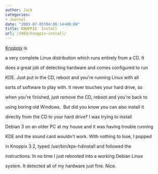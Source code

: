 ```yaml
---
author: Jack
categories:
- Journal
date: "2003-07-05T04:06:14+00:00"
title: KNOPPIX  Install
url: /2003/knoppix-install/
---
```


[Knoppix][1] is
  

  
a very complete Linux distribution which runs entirely from a CD. It
  

  
does a great job of detecting hardware and comes configured to run
  

  
KDE. Just put in the CD, reboot and you're running Linux with all
  

  
sorts of software to play with. It never touches your hard drive, so
  

  
when you're finished, just remove the CD, reboot and you're back to
  

  
using boring old Windows.&nbsp; But did you know you can also install it
  

  
directly from the CD to your hard drive? I was trying to install
  

  
Debian 3 on an older PC at my house and it was having trouble running
  

  
KDE and the sound card wouldn't work. With nothing to lose, I popped
  

  
in Knoppix 3.2, typed /usr/bin/kpx-hdinstall and followed the
  

  
instructions. In no time I just rebooted into a working Debian Linux
  

  
system. It detected all of my hardware just fine. Nice.

 [1]: http://www.knopper.net/knoppix/index-en.html